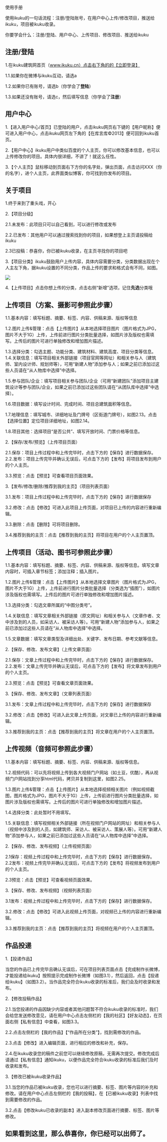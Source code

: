 使用手册

使用ikuku的一句话流程：注册/登陆账号，在用户中心上传/修改项目，推送给ikuku，项目被ikuku收录。

你要学会什么：注册/登陆、用户中心、上传项目、修改项目、推送给ikuku

## 注册/登陆


1.在ikuku建筑网首页（www.ikuku.cn）点击右下角的的【立即登录】

1.1.如果你在微博与ikuku互动，请选a

1.2.如果你已有账号，请选b（你学会了**登陆**）

1.3.如果还没有账号，请选c，然后填写信息（你学会了**注册**）


## 用户中心

1.【进入用户中心/首页】已登陆的用户，点击ikuku网页右下键的【用户昵称】便可进入用户中心，点击ikuku网页左下角的【在库言库©2013】便可回到ikuku首页。

2.【用户中心】ikuku用户中类似百度的个人主页，你可以修改基本信息，也可以上传修改你的项目。具体内很详细，不讲了！就这么任性。

3.【个人主页】鼠标移动到页面右下方你的名字处，弹出页面，点击访问XXX（你的名字），进个人主页，此界面类似博客，你可找到你发布的项目。

## 关于项目

1.终于来到了重头戏，开心

2.【项目分级】

2.1.未发布：此项目只可以自己看到，可以进行修改或发布

2.2.已发布：其他用户可以通过搜索找到你的项目，如果想登上主页请投稿给ikuku

2.3已投稿：恭喜你，你已被ikuku收录，在主页寻找你的项目吧

3.【项目分类】ikuku鼓励用户上传内容，具体内容需要分类，分类数据出现在个人主左下角，据ikuku设置的不同分类，作品上传的要求和格式会有不同，如图。

![](http://www.ikuku.cn/wp-content/uploads/user/u1497/POST/p200738/13965142233015-ikuku-yonghuzhongxin-shouce.jpg)

4.【上传项目】点击你想上传的分类，点击右侧“新增”选项，记住**先选**分类哦

## 上传项目（方案、摄影可参照此步骤）

1.1.基本内容：填写标题、摘要、标签、内容、供稿来源、版权等信息

1.2.图片上传&管理：点击【上传图片】从本地选择项目图片（图片格式为JPG，图片不大于1G）上传，上传前进行图片分类批量选择，如图片涉及版权也需填写。上传后的图片可进行单独修改和增加图片描述。

1.3.选择分类：勾选主题、功能分类、建筑材料、建筑高度、项目分类等信息。
1.4.关联信息：填写项目相关外部链接（项目官网等网址）和相关参与人（建筑师、室内设计师、规划师等），可用“新建人物”添加参与人；如果之前已添加过这些人员请在“从人物库中选择”中选择。

1.5.参与团队/企业：填写项目相关参与团队/企业（可用“新建团队”添加项目主建筑设计等参与团队/企业，如果之前已添加过这些团队请在“从团队库中选择”中选择）。

1.6.项目数据：填写设计时间、完成时间、项目总建筑面积等信息。

1.7.地理信息：填写城市、详细地址及门牌号（区街道门牌号），如图2.13。点击【选择位置】定位项目详细地址，如图2.14。

1.8.项目其他：选择项目“是否公共”、填写开放时间、门票价格等信息。

2.【保存/发布/预览】（上传项目页面）

2.1.保存：项目上传过程中和上传完毕时，点击下方的【保存】进行数据保存。
2.2.发布：项目上传完毕并确认无误后，可点击下方的【发布】将项目发布到用户的个人主页。

3.3.预览：点击【预览】可查看项目页面效果。

3.【发布/修改/删除/推荐到我的主页】（项目列表页面）

3.1.发布：项目上传过程中和上传完毕时，点击下方的【保存】进行数据保存

3.2.修改：点击【修改】可进入此项目上传页面，对项目已上传的内容进行重新编辑。

3.3.删除：点击【删除】可将项目删除。

3.4.推荐到我的主页：点击【推荐到我的主页】将项目在用户的个人主页置顶。

## 上传项目（活动、图书可参照此步骤）

1.1.基本内容：填写标题、摘要、标签、内容、供稿来源、版权等信息。填写文章内容时，可插入章节标签；添加注释；插入图片。

1.2.图片上传&管理：点击【上传图片】从本地选择文章图片（图片格式为JPG，图片不大于1G）上传，上传前进行图片分类批量选择（分类选为“插图”），如图片涉及版权也需填写。上传后的图片可进行单独修改和增加图片描述。

1.3.选择分类：勾选文章所属的“中图分类号”。

1.4.关联信息：填写文章相关外部链接（原文网址）和相关参与人（文章作者、文中涉及到的人员，如采访人、被采访人等）。可用“新建人物”添加参与人，如果之前已添加过这些人员请在“从人物库中选择”中选择。

1.5.文章数据：填写文章类型及详细出处、关键字、发布日期、参考文献等信息。

2.【保存、修改、发布文章】（上传文章页面）

2.1.保存：文章上传过程中和上传完毕时，点击下方的【保存】进行数据保存。
2.2.发布：文章上传完毕并确认无误后，可点击下方的【发布】将文章发布到用户的个人主页。

2.3.预览：点击【预览】可查看文章页面效果。

3.【保存、修改、发布文章】（文章列表页面）

3.1.发布：文章上传过程中和上传完毕时，点击下方的【保存】进行数据保存

3.2.修改：点击【修改】可进入此文章上传页面，对文章已上传的内容进行重新编辑。

3.3.推荐到我的主页：点击【推荐到我的主页】将文章在用户的个人主页置顶。
## 上传视频（音频可参照此步骤）

1.1.基本内容：填写标题、摘要、标签、内容、供稿来源、版权等信息。

1.2.视频代码：可以先将视频上传到各大视频门户网站（如土豆，优酷），再从视频门户网站找到分享html代码，拷贝并复制到这里，如图2.25。

1.3.图片上传&管理：点击【上传图片】从本地选择视频相关图片（例如视频截图，图片格式为JPG，图片不大于1G）上传，上传前进行图片分类批量选择，如图片涉及版权也需填写。上传后的图片可进行单独修改和增加图片描述。

1.4.选择分类：此处暂时不用填写。

1.5.关联信息：填写视频相关外部链接（所在视频门户网站的网址）和相关参与人（视频中涉及到的人员，如建筑师、采访人、被采访人、策展人等）。可用“新建人物”添加参与人，如果之前已添加过这些人员请在“从人物库中选择”中选择。

2.【保存、修改、发布视频】（上传视频页面）

2.1保存：视频上传过程中和上传完毕时，点击下方的【保存】进行数据保存。
2.2发布：视频上传完毕并确认无误后，可点击下方的【发布】将视频发布到用户的个人主页。

2.3预览：点击【预览】可查看视频页面效果。

3.【保存、修改、发布视频】（视频列表页面）

3.1发布：视频上传过程中和上传完毕时，点击下方的【保存】进行数据保存。

3.2.修改：点击【修改】可进入此视频上传页面，对视频已上传的内容进行重新编辑。

3.3.推荐到我的主页：点击【推荐到我的主页】将视频在用户的个人主页置顶。

## 作品投递

1.【投递作品】

当您的作品已上传完毕且确认无误后，可在项目列表页面点击【完成制作长微博，才能投递给ikuku】按照提示完成制作长微博（如图3.1），然后返回，点击【投递给ikuku】（如图3.2）。当作品完全符合ikuku收录的标准后，我们会及时收录和发布。

2.【修改投稿作品】

2.1.当您投递的作品因缺少内容或者其他问题暂不符合ikuku收录的标准时，我们会给您发送修改意见，请在用户中心点击左侧栏的【我的社区】【好友动态】，在页面右侧【私有信息】中查看，如图3.3。

2.2.点击左侧栏的【我的作品】【“作品所在分类”】，找到需修改的作品。

2.3.点击【修改】进入编辑页面，进行相应的修改和补充，保存。

2.4.在ikuku收录您的稿件之前您可以继续修改原稿，无需再次提交。修改完成后请通过【私有信息】通知ikuku，以便作品完全符合ikuku收录的标准后我们及时收录和发布。

3.【修改已被ikuku收录作品】

3.1.当您的作品已被ikuku收录，您也可以进行摘要、标签、图片等内容的补充和修改。请在用户中心点击左侧栏的【我的投稿】，在【已被ikuku收录】列表中找到需要修改的作品。

3.2.点击【修改ikuku已收录的副本】进入副本修改页面进行摘要、标签、图片等修改。

## 如果看到这里，那么恭喜你，你已经可以出师了。


